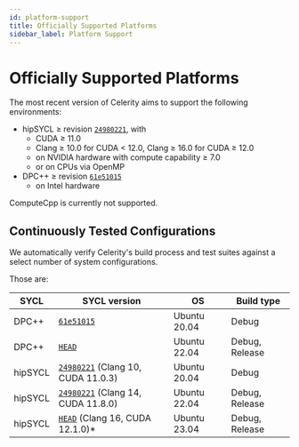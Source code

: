 ```yaml
---
id: platform-support
title: Officially Supported Platforms
sidebar_label: Platform Support
---
```


# Officially Supported Platforms

The most recent version of Celerity aims to support the following environments:

* hipSYCL ≥ revision [`24980221`](https://github.com/illuhad/hipSYCL/commit/24980221), with
  * CUDA ≥ 11.0
  * Clang ≥ 10.0 for CUDA &lt; 12.0, Clang ≥ 16.0 for CUDA ≥ 12.0
  * on NVIDIA hardware with compute capability ≥ 7.0
  * or on CPUs via OpenMP
* DPC++ ≥ revision [`61e51015`](https://github.com/intel/llvm/commit/61e51015)
  * on Intel hardware

ComputeCpp is currently not supported.

## Continuously Tested Configurations

We automatically verify Celerity's build process and test suites against a select number of system configurations.

Those are:

| SYCL       | SYCL version                                                                             | OS           | Build type     |
|------------|------------------------------------------------------------------------------------------|--------------|----------------|
| DPC++      | [`61e51015`](https://github.com/intel/llvm/commit/61e51015)                              | Ubuntu 20.04 | Debug          |
| DPC++      | [`HEAD`](https://github.com/intel/llvm/)                                                 | Ubuntu 22.04 | Debug, Release |
| hipSYCL    | [`24980221`](https://github.com/illuhad/hipSYCL/commit/24980221) (Clang 10, CUDA 11.0.3) | Ubuntu 20.04 | Debug          |
| hipSYCL    | [`24980221`](https://github.com/illuhad/hipSYCL/commit/24980221) (Clang 14, CUDA 11.8.0) | Ubuntu 22.04 | Debug, Release |
| hipSYCL    | [`HEAD`](https://github.com/illuhad/hipSYCL) (Clang 16, CUDA 12.1.0)\*                   | Ubuntu 23.04 | Debug, Release |